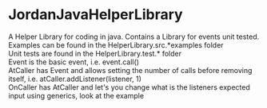 # JordanJavaHelperLibrary  
A Helper Library for coding in java. Contains a Library for events unit tested.  
Examples can be found in the HelperLibrary.src.\*examples folder  
Unit tests are found in the HelperLibrary.test.\* folder  
Event is the basic event, i.e. event.call()  
AtCaller has Event and allows setting the number of calls before removing itself, i.e. atCaller.addListener(listener, 1)  
OnCaller has AtCaller and let's you change what is the listeners expected input using generics, look at the example  
